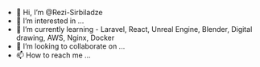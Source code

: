 - 👋 Hi, I’m @Rezi-Sirbiladze
- 👀 I’m interested in ...
- 🌱 I’m currently learning - Laravel, React, Unreal Engine, Blender, Digital drawing, AWS, Nginx, Docker
- 💞️ I’m looking to collaborate on ...
- 📫 How to reach me ...

<!---
Rezi-Sirbiladze/Rezi-Sirbiladze is a ✨ special ✨ repository because its `README.md` (this file) appears on your GitHub profile.
You can click the Preview link to take a look at your changes.
--->
